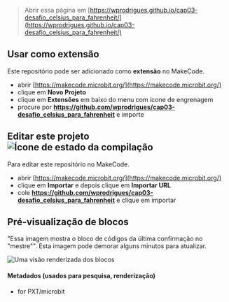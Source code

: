 
> Abrir essa página em [https://wprodrigues.github.io/cap03-desafio_celsius_para_fahrenheit/](https://wprodrigues.github.io/cap03-desafio_celsius_para_fahrenheit/)

## Usar como extensão

Este repositório pode ser adicionado como **extensão** no MakeCode.

* abrir [https://makecode.microbit.org/](https://makecode.microbit.org/)
* clique em **Novo Projeto**
* clique em **Extensões** em baixo do menu com ícone de engrenagem
* procure por **https://github.com/wprodrigues/cap03-desafio_celsius_para_fahrenheit** e importe

## Editar este projeto ![Ícone de estado da compilação](https://github.com/wprodrigues/cap03-desafio_celsius_para_fahrenheit/workflows/MakeCode/badge.svg)

Para editar este repositório no MakeCode.

* abrir [https://makecode.microbit.org/](https://makecode.microbit.org/)
* clique em **Importar** e depois clique em **Importar URL**
* cole **https://github.com/wprodrigues/cap03-desafio_celsius_para_fahrenheit** e clique em importar

## Pré-visualização de blocos

"Essa imagem mostra o bloco de códigos da última confirmação no "mestre"".
Esta imagem pode demorar alguns minutos para atualizar.

![Uma visão renderizada dos blocos](https://github.com/wprodrigues/cap03-desafio_celsius_para_fahrenheit/raw/master/.github/makecode/blocks.png)

#### Metadados (usados para pesquisa, renderização)

* for PXT/microbit
<script src="https://makecode.com/gh-pages-embed.js"></script><script>makeCodeRender("{{ site.makecode.home_url }}", "{{ site.github.owner_name }}/{{ site.github.repository_name }}");</script>

